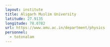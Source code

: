 ```yaml
---
layout: institute
title: Aligarh Muslim University
latitude: 27.9135
longitude: 78.0782
url: https://www.amu.ac.in/department/physics
personnel:
  - totonalam
---
```

